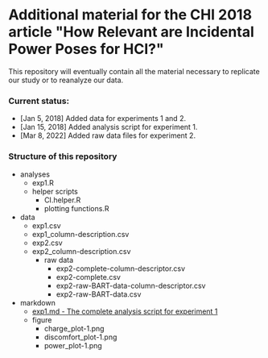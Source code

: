 # Additional material for the CHI 2018 article "How Relevant are Incidental Power Poses for HCI?"

This repository will eventually contain all the material necessary to replicate our study or to reanalyze our data.

### Current status:
* [Jan 5, 2018] Added data for experiments 1 and 2.
* [Jan 15, 2018] Added analysis script for experiment 1.
* [Mar 8, 2022] Added raw data files for experiment 2.

### Structure of this repository
* analyses
  * exp1.R
  * helper scripts
    * CI.helper.R
    * plotting functions.R
* data
  * exp1.csv
  * exp1_column-description.csv
  * exp2.csv
  * exp2_column-description.csv
    * raw data
      * exp2-complete-column-descriptor.csv
      * exp2-complete.csv
      * exp2-raw-BART-data-column-descriptor.csv
      * exp2-raw-BART-data.csv
* markdown
  * [exp1.md - The complete analysis script for experiment 1](markdown/exp1.md) 
  * figure
    * charge_plot-1.png
    * discomfort_plot-1.png
    * power_plot-1.png

